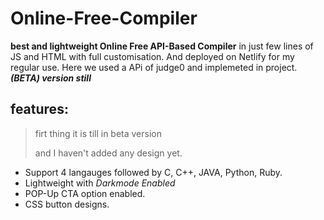 # Online-Free-Compiler
**best and lightweight Online Free API-Based Compiler** in just few lines of JS and HTML with full customisation. And deployed on Netlify for my regular use.
Here we used a APi of judge0 and implemeted in project. ***(BETA) version still***

## features:
> firt thing it is till in beta version 
>
> and I haven't added any design yet. 

- Support 4 langauges followed by C, C++, JAVA, Python, Ruby.
- Lightweight with *Darkmode Enabled*
- POP-Up CTA option enabled.
- CSS button designs.
